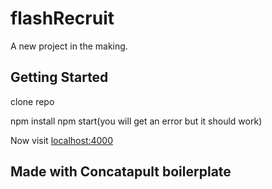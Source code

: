 # flashRecruit

A new project in the making.

## Getting Started

clone repo

npm install
npm start(you will get an error but it should work)

Now visit [localhost:4000](http://localhost:4000/)


## Made with Concatapult boilerplate

